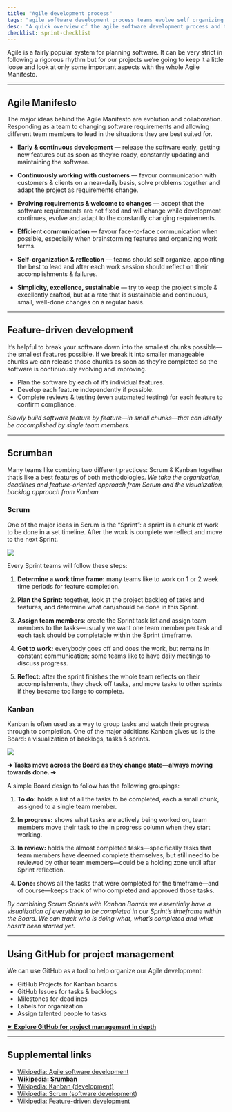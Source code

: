 ```yaml
---
title: "Agile development process"
tags: "agile software development process teams evolve self organizing project management"
desc: "A quick overview of the agile software development process and the ideas we can apply to school team projects."
checklist: sprint-checklist
---
```


Agile is a fairly popular system for planning software. It can be very strict in following a rigorous rhythm but for our projects we’re going to keep it a little loose and look at only some important aspects with the whole Agile Manifesto.

---

## Agile Manifesto

The major ideas behind the Agile Manifesto are evolution and collaboration. Responding as a team to changing software requirements and allowing different team members to lead in the situations they are best suited for.

- **Early & continuous development** — release the software early, getting new features out as soon as they’re ready, constantly updating and maintaining the software.

- **Continuously working with customers** — favour communication with customers & clients on a near-daily basis, solve problems together and adapt the project as requirements change.

- **Evolving requirements & welcome to changes** — accept that the software requirements are not fixed and will change while development continues, evolve and adapt to the constantly changing requirements.

- **Efficient communication** — favour face-to-face communication when possible, especially when brainstorming features and organizing work terms.

- **Self-organization & reflection** — teams should self organize, appointing the best to lead and after each work session should reflect on their accomplishments & failures.

- **Simplicity, excellence, sustainable** — try to keep the project simple & excellently crafted, but at a rate that is sustainable and continuous, small, well-done changes on a regular basis.

---

## Feature-driven development

It’s helpful to break your software down into the smallest chunks possible—the smallest features possible. If we break it into smaller manageable chunks we can release those chunks as soon as they’re completed so the software is continuously evolving and improving.

- Plan the software by each of it’s individual features.
- Develop each feature independently if possible.
- Complete reviews & testing (even automated testing) for each feature to confirm compliance.

*Slowly build software feature by feature—in small chunks—that can ideally be accomplished by single team members.*

---

## Scrumban

Many teams like combing two different practices: Scrum & Kanban together that’s like a best features of both methodologies. *We take the organization, deadlines and feature-oriented approach from Scrum and the visualization, backlog approach from Kanban.*

### Scrum

One of the major ideas in Scrum is the “Sprint”: a sprint is a chunk of work to be done in a set timeline. After the work is complete we reflect and move to the next Sprint.

![](sprint-flow.svg)

Every Sprint teams will follow these steps:

1. **Determine a work time frame:** many teams like to work on 1 or 2 week time periods for feature completion.

2. **Plan the Sprint:** together, look at the project backlog of tasks and features, and determine what can/should be done in this Sprint.

3. **Assign team members**: create the Sprint task list and assign team members to the tasks—usually we want one team member per task and each task should be completable within the Sprint timeframe.

4. **Get to work:** everybody goes off and does the work, but remains in constant communication; some teams like to have daily meetings to discuss progress.

5. **Reflect:** after the sprint finishes the whole team reflects on their accomplishments, they check off tasks, and move tasks to other sprints if they became too large to complete.

### Kanban

Kanban is often used as a way to group tasks and watch their progress through to completion. One of the major additions Kanban gives us is the Board: a visualization of backlogs, tasks & sprints.

![](task-board.svg)

**➔ Tasks move across the Board as they change state—always moving towards done. ➔**

A simple Board design to follow has the following groupings:

1. **To do:** holds a list of all the tasks to be completed, each a small chunk, assigned to a single team member.

2. **In progress:** shows what tasks are actively being worked on, team members move their task to the in progress column when they start working.

3. **In review:** holds the almost completed tasks—specifically tasks that team members have deemed complete themselves, but still need to be reviewed by other team members—could be a holding zone until after Sprint reflection.

4. **Done:** shows all the tasks that were completed for the timeframe—and of course—keeps track of who completed and approved those tasks.

*By combining Scrum Sprints with Kanban Boards we essentially have a visualization of everything to be completed in our Sprint’s timeframe within the Board. We can track who is doing what, what’s completed and what hasn’t been started yet.*

---

## Using GitHub for project management

We can use GitHub as a tool to help organize our Agile development:

- GitHub Projects for Kanban boards
- GitHub Issues for tasks & backlogs
- Milestones for deadlines
- Labels for organization
- Assign talented people to tasks

[**☛ Explore GitHub for project management in depth**](/topics/github-for-project-management/)

---

## Supplemental links

- [Wikipedia: Agile software development](https://en.wikipedia.org/wiki/Agile_software_development)
- [**Wikipedia: Srumban**](https://en.wikipedia.org/wiki/Scrumban)
- [Wikipedia: Kanban (development)](https://en.wikipedia.org/wiki/Kanban_(development))
- [Wikipedia: Scrum (software development)](https://en.wikipedia.org/wiki/Scrum_(software_development))
- [Wikipedia: Feature-driven development](https://en.wikipedia.org/wiki/Feature-driven_development)
